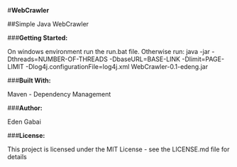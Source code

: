 #**WebCrawler**

##Simple Java WebCrawler

###**Getting Started:**

On windows environment run the run.bat file.
Otherwise run: java -jar -Dthreads=NUMBER-OF-THREADS -DbaseURL=BASE-LINK -Dlimit=PAGE-LIMIT -Dlog4j.configurationFile=log4j.xml WebCrawler-0.1-edeng.jar

###**Built With:**

Maven - Dependency Management

###**Author:**

Eden Gabai

###**License:**

This project is licensed under the MIT License - see the LICENSE.md file for details
